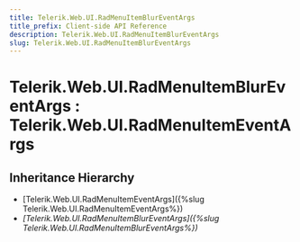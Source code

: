 ```yaml
---
title: Telerik.Web.UI.RadMenuItemBlurEventArgs
title_prefix: Client-side API Reference
description: Telerik.Web.UI.RadMenuItemBlurEventArgs
slug: Telerik.Web.UI.RadMenuItemBlurEventArgs
---
```


# Telerik.Web.UI.RadMenuItemBlurEventArgs : Telerik.Web.UI.RadMenuItemEventArgs 

## Inheritance Hierarchy

* [Telerik.Web.UI.RadMenuItemEventArgs]({%slug Telerik.Web.UI.RadMenuItemEventArgs%})
* *[Telerik.Web.UI.RadMenuItemBlurEventArgs]({%slug Telerik.Web.UI.RadMenuItemBlurEventArgs%})*


